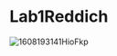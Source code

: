 # Lab1Reddich
 

![1608193141HioFkp](https://github.com/KirillReddih/Lab1Reddich/assets/147585168/930a4d57-794c-48c7-8d10-4fa895bdb15a)
